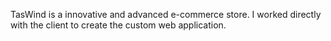 TasWind is a innovative and advanced e-commerce store. I worked directly with the client to create the custom web application.